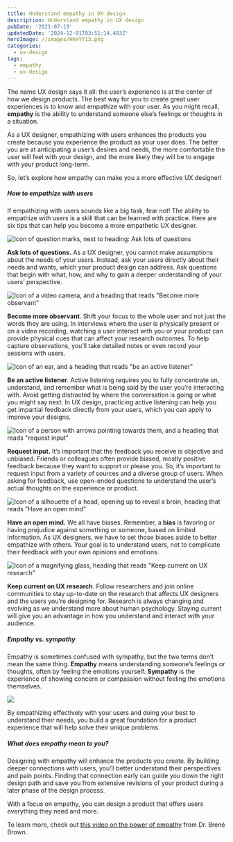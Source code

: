 ```yaml
---
title: Understand empathy in UX design
description: Understand empathy in UX design
pubDate: '2021-07-19'
updatedDate: '2024-12-01T03:51:14.483Z'
heroImage: //images/HkHYY13.png
categories:
  - ux-design
tags:
  - empathy
  - ux-design
---
```


The name UX design says it all: the user’s experience is at the center of how we design products. The best way for you to create great user experiences is to know and empathize with your user. As you might recall, **empathy** is the ability to understand someone else’s feelings or thoughts in a situation. 

As a UX designer, empathizing with users enhances the products you create because you experience the product as your user does. The better you are at anticipating a user’s desires and needs, the more comfortable the user will feel with your design, and the more likely they will be to engage with your product long-term. 

So, let’s explore how empathy can make you a more effective UX designer!

##### How to empathize with users

If empathizing with users sounds like a big task, fear not! The ability to empathize with users is a skill that can be learned with practice. Here are six tips that can help you become a more empathetic UX designer.

<!--more-->

![Icon of question marks, next to heading: Ask lots of questions](/blog/images/HkHYY13.png)

**Ask lots of questions.** As a UX designer, you cannot make assumptions about the needs of your users. Instead, ask your users directly about their needs and wants, which your product design can address. Ask questions that begin with what, how, and why to gain a deeper understanding of your users’ perspective.

![Icon of a video camera, and a heading that reads "Become more observant"](/images/uQ14gnt.png)

**Become more observant**. Shift your focus to the whole user and not just the words they are using. In interviews where the user is physically present or on a video recording, watching a user interact with you or your product can provide physical cues that can affect your research outcomes. To help capture observations, you’ll take detailed notes or even record your sessions with users.

![Icon of an ear, and a heading that reads "be an active listener"](/images/ffOa3kj.png)

**Be an active listener**. Active listening requires you to fully concentrate on, understand, and remember what is being said by the user you’re interacting with. Avoid getting distracted by where the conversation is going or what you might say next. In UX design, practicing active listening can help you get impartial feedback directly from your users, which you can apply to improve your designs.

![Icon of a person with arrows pointing towards them, and a heading that reads "request input"](/images/iqpzRQv.png)

**Request input.** It’s important that the feedback you receive is objective and unbiased. Friends or colleagues often provide biased, mostly positive feedback because they want to support or please you. So, it’s important to request input from a variety of sources and a diverse group of users. When asking for feedback, use open-ended questions to understand the user’s actual thoughts on the experience or product.

![Icon of a silhouette of a head, opening up to reveal a brain, heading that reads "Have an open mind"](/images/IvD1AzK.png)

**Have an open mind.** We all have biases. Remember, a **bias** is favoring or having prejudice against something or someone, based on limited information. As UX designers, we have to set those biases aside to better empathize with others. Your goal is to understand users, not to complicate their feedback with your own opinions and emotions. 

![Icon of a magnifying glass, heading that reads "Keep current on UX research"](/images/fYy6hxK.png)

**Keep current on UX research**. Follow researchers and join online communities to stay up-to-date on the research that affects UX designers and the users you’re designing for. Research is always changing and evolving as we understand more about human psychology. Staying current will give you an advantage in how you understand and interact with your audience. 

##### Empathy vs. sympathy 

Empathy is sometimes confused with sympathy, but the two terms don’t mean the same thing. **Empathy** means understanding someone’s feelings or thoughts, often by feeling the emotions yourself. **Sympathy** is the experience of showing concern or compassion without feeling the emotions themselves. 

![](/images/B5bEvl2.gif)

By empathizing effectively with your users and doing your best to understand their needs, you build a great foundation for a product experience that will help solve their unique problems. 

##### What does empathy mean to you?

Designing with empathy will enhance the products you create. By building deeper connections with users, you’ll better understand their perspectives and pain points. Finding that connection early can guide you down the right design path and save you from extensive revisions of your product during a later phase of the design process.

With a focus on empathy, you can design a product that offers users everything they need and more. 

To learn more, check out [this video on the power of empathy](https://www.dailymotion.com/video/x28nj7a) from Dr. Brené Brown.

